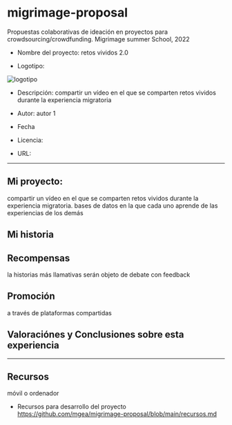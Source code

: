 # migrimage-proposal
Propuestas colaborativas de ideación en proyectos para crowdsourcing/crowdfunding. Migrimage summer School, 2022



* Nombre del proyecto: retos vividos 2.0


* Logotipo: 

![logotipo](https://github.com/mgea/migrimage-proposal/blob/main/img-nobody.png)

* Descripción: compartir un vídeo en el que se comparten retos vividos durante la experiencia migratoria

* Autor: autor 1

* Fecha

* Licencia: 

* URL: 

-------

## Mi proyecto: 


compartir un vídeo en el que se comparten retos vividos durante la experiencia migratoria. bases de datos en la que cada uno aprende de las experiencias de los demás



## Mi historia 





## Recompensas

la historias más llamativas serán objeto de debate con feedback 




## Promoción
a través de plataformas compartidas



## Valoraciónes y Conclusiones sobre esta experiencia 


-----

## Recursos 
 móvil o ordenador
* Recursos para desarrollo del proyecto https://github.com/mgea/migrimage-proposal/blob/main/recursos.md

